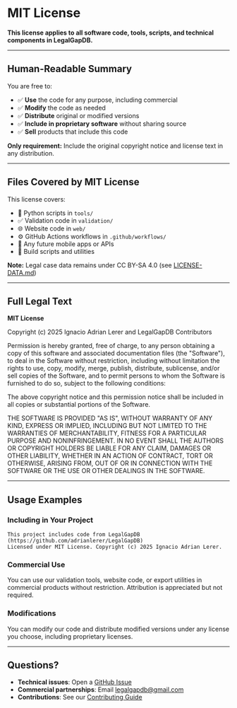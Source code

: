 # MIT License

**This license applies to all software code, tools, scripts, and technical components in LegalGapDB.**

---

## Human-Readable Summary

You are free to:
- ✅ **Use** the code for any purpose, including commercial
- ✅ **Modify** the code as needed
- ✅ **Distribute** original or modified versions  
- ✅ **Include in proprietary software** without sharing source
- ✅ **Sell** products that include this code

**Only requirement:** Include the original copyright notice and license text in any distribution.

---

## Files Covered by MIT License

This license covers:
- 🐍 Python scripts in `tools/`
- ✅ Validation code in `validation/`
- 🌐 Website code in `web/`
- ⚙️ GitHub Actions workflows in `.github/workflows/`
- 📱 Any future mobile apps or APIs
- 🔧 Build scripts and utilities

**Note:** Legal case data remains under CC BY-SA 4.0 (see [LICENSE-DATA.md](LICENSE-DATA.md))

---

## Full Legal Text

**MIT License**

Copyright (c) 2025 Ignacio Adrian Lerer and LegalGapDB Contributors

Permission is hereby granted, free of charge, to any person obtaining a copy
of this software and associated documentation files (the "Software"), to deal
in the Software without restriction, including without limitation the rights
to use, copy, modify, merge, publish, distribute, sublicense, and/or sell
copies of the Software, and to permit persons to whom the Software is
furnished to do so, subject to the following conditions:

The above copyright notice and this permission notice shall be included in all
copies or substantial portions of the Software.

THE SOFTWARE IS PROVIDED "AS IS", WITHOUT WARRANTY OF ANY KIND, EXPRESS OR
IMPLIED, INCLUDING BUT NOT LIMITED TO THE WARRANTIES OF MERCHANTABILITY,
FITNESS FOR A PARTICULAR PURPOSE AND NONINFRINGEMENT. IN NO EVENT SHALL THE
AUTHORS OR COPYRIGHT HOLDERS BE LIABLE FOR ANY CLAIM, DAMAGES OR OTHER
LIABILITY, WHETHER IN AN ACTION OF CONTRACT, TORT OR OTHERWISE, ARISING FROM,
OUT OF OR IN CONNECTION WITH THE SOFTWARE OR THE USE OR OTHER DEALINGS IN THE
SOFTWARE.

---

## Usage Examples

### Including in Your Project
```
This project includes code from LegalGapDB (https://github.com/adrianlerer/LegalGapDB)
Licensed under MIT License. Copyright (c) 2025 Ignacio Adrian Lerer.
```

### Commercial Use
You can use our validation tools, website code, or export utilities in commercial products without restriction. Attribution is appreciated but not required.

### Modifications
You can modify our code and distribute modified versions under any license you choose, including proprietary licenses.

---

## Questions?

- **Technical issues**: Open a [GitHub Issue](https://github.com/adrianlerer/LegalGapDB/issues)
- **Commercial partnerships**: Email legalgapdb@gmail.com
- **Contributions**: See our [Contributing Guide](CONTRIBUTING.md)